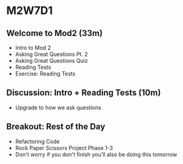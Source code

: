 # M2W7D1

## Welcome to Mod2 (33m)

- Intro to Mod 2
- Asking Great Questions Pt. 2
- Asking Great Questions Quiz
- Reading Tests
- Exercise: Reading Tests

## Discussion: Intro + Reading Tests (10m)

- Upgrade to how we ask questions

## Breakout: Rest of the Day

- Refactoring Code
- Rock Paper Scissors Project Phase 1-3
- Don't worry if you don't finish you'll also be doing this tomorrow
